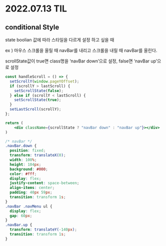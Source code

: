 # 2022.07.13 TIL

## conditional Style

state boolian 값에 따라 스타일을 다르게 설정 하고 싶을 때

ex ) 마우스 스크롤을 올릴 때 navBar를 내리고
스크롤을 내릴 때 navBar를 올린다.

scrollState값이 true면 class명을 ‘navBar down’으로 설정, false면 ‘navBar up’으로 설정

```jsx
const handleScroll = () => {
  setScrollY(window.pageYOffset);
  if (scrollY > lastScroll) {
    setScrollState(false);
  } else if (scrollY < lastScroll) {
    setScrollState(true);
  }
  setLastScroll(scrollY);
};

return (
	<div className={scrollState ? "navBar down" : "navBar up"}></div>
)
```

```css
/* navBar */
.navBar.down {
  position: fixed;
  transform: translateX(0);
  width: 100%;
  height: 104px;
  background: #000;
  color: #fff;
  display: flex;
  justify-content: space-between;
  align-items: center;
  padding: 40px 59px;
  transition: transform 1s;
}
.navBar .navMenu ul {
  display: flex;
  gap: 60px;
}
.navBar.up {
  transform: translateY(-140px);
  transition: transform 1s;
}
```
